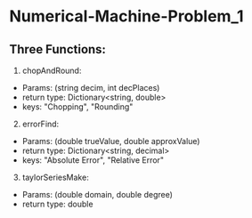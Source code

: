 # Numerical-Machine-Problem_1


## Three Functions:
1. chopAndRound:
- Params: (string decim, int decPlaces)
- return type: Dictionary<string, double>
- keys: "Chopping", "Rounding"
2. errorFind:
- Params: (double trueValue, double approxValue)
- return type: Dictionary<string, decimal>
- keys: "Absolute Error", "Relative Error"
3. taylorSeriesMake:
- Params: (double domain, double degree)
- return type: double

   
